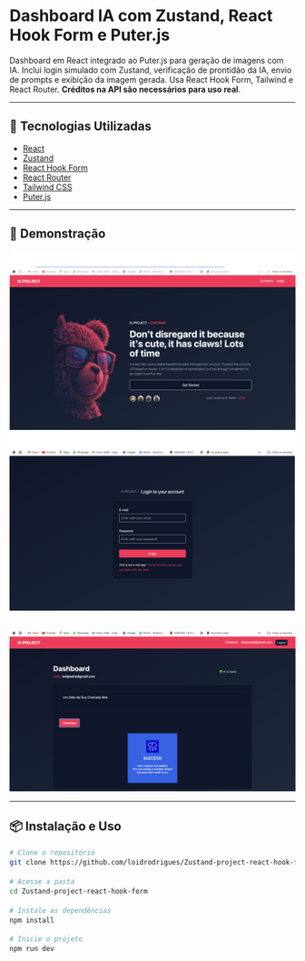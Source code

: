 # Dashboard IA com Zustand, React Hook Form e Puter.js

Dashboard em React integrado ao Puter.js para geração de imagens com IA. Inclui login simulado com Zustand, verificação de prontidão da IA, envio de prompts e exibição da imagem gerada. Usa React Hook Form, Tailwind e React Router. **Créditos na API são necessários para uso real**.

---

## 🚀 Tecnologias Utilizadas
- [React](https://react.dev/)
- [Zustand](https://zustand-demo.pmnd.rs/)
- [React Hook Form](https://react-hook-form.com/)
- [React Router](https://reactrouter.com/)
- [Tailwind CSS](https://tailwindcss.com/)
- [Puter.js](https://puter.com/docs/puter-js)

---

## 📸 Demonstração

![Imagem 1](src/assets/tela1.png)
![Imagem 2](src/assets/tela2.png)
![Imagem 3](src/assets/tela3.png)



---

## 📦 Instalação e Uso

```bash
# Clone o repositório
git clone https://github.com/loidrodrigues/Zustand-project-react-hook-form.git

# Acesse a pasta
cd Zustand-project-react-hook-form

# Instale as dependências
npm install

# Inicie o projeto
npm run dev
